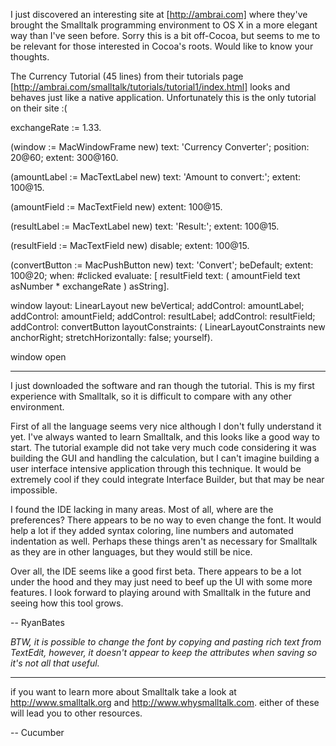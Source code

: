 


I just discovered an interesting site at [http://ambrai.com] where they've brought the Smalltalk programming environment to OS X in a more elegant way than I've seen before.  Sorry this is a bit off-Cocoa, but seems to me to be relevant for those interested in Cocoa's roots.  Would like to know your thoughts.

The Currency Tutorial (45 lines) from their tutorials page [http://ambrai.com/smalltalk/tutorials/tutorial1/index.html] looks and
behaves just like a native application.  Unfortunately this is the only tutorial on their site :(

    
exchangeRate := 1.33.

(window := MacWindowFrame new)
  text: 'Currency Converter';
  position: 20@60;
  extent: 300@160.

(amountLabel := MacTextLabel new)
  text: 'Amount to convert:';
  extent: 100@15.

(amountField := MacTextField new)
  extent: 100@15.

(resultLabel := MacTextLabel new)
  text: 'Result:';
  extent: 100@15.

(resultField := MacTextField new)
  disable;
  extent: 100@15.

(convertButton := MacPushButton new)
  text: 'Convert';
  beDefault;
  extent: 100@20;
  when: #clicked evaluate: [
    resultField text: (
      amountField text asNumber * exchangeRate
    ) asString].

window
  layout: LinearLayout new beVertical;
  addControl: amountLabel;
  addControl: amountField;
  addControl: resultLabel;
  addControl: resultField;
  addControl: convertButton layoutConstraints: (
    LinearLayoutConstraints new
      anchorRight;
      stretchHorizontally: false;
      yourself).

window open


----

I just downloaded the software and ran though the tutorial. This is my first experience with Smalltalk, so it is difficult to compare with any other environment.

First of all the language seems very nice although I don't fully understand it yet. I've always wanted to learn Smalltalk, and this looks like a good way to start. The tutorial example did not take very much code considering it was building the GUI and handling the calculation, but I can't imagine building a user interface intensive application through this technique. It would be extremely cool if they could integrate Interface Builder, but that may be near impossible.

I found the IDE lacking in many areas. Most of all, where are the preferences? There appears to be no way to even change the font. It would help a lot if they added syntax coloring, line numbers and automated indentation as well. Perhaps these things aren't as necessary for Smalltalk as they are in other languages, but they would still be nice.

Over all, the IDE seems like a good first beta. There appears to be a lot under the hood and they may just need to beef up the UI with some more features. I look forward to playing around with Smalltalk in the future and seeing how this tool grows.

-- RyanBates

*BTW, it is possible to change the font by copying and pasting rich text from TextEdit, however, it doesn't appear to keep the attributes when saving so it's not all that useful.*

----

if you want to learn more about Smalltalk take a look at  http://www.smalltalk.org  and  http://www.whysmalltalk.com.  either of these will lead you to other resources.

-- Cucumber
